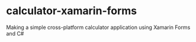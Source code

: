 # calculator-xamarin-forms
Making a simple cross-platform calculator application using Xamarin Forms and C#

